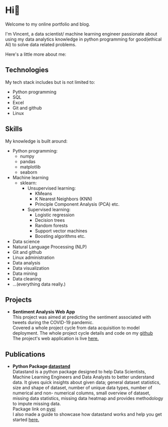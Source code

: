 # **Hi**👋
Welcome to my online portfolio and blog.

I'm Vincent, a data scientist/ machine learning engineer passionate about
using my data analytics knowledge in python
programming for good(ethical AI) to solve data
related problems.  

Here's a little more about me:

## **Technologies**
My tech stack includes but is not limited to:
- Python programming
- SQL
- Excel
- Git and github
- Linux

## **Skills**
My knowledge is built around:
- Python programming:
  - numpy
  - pandas
  - matplotlib
  - seaborn
- Machine learning
  - sklearn:
    - Unsupervised learning:
      - KMeans
      - K Nearest Neighbors (KNN)
      - Principle Component Analysis (PCA) etc.
    - Supervised learning:
      - Logistic regression
      - Decision trees
      - Random forests
      - Support vector machines
      - Boosting algorithms etc.
- Data science
- Natural Language Processing (NLP)
- Git and github
- Linux administration
- Data analysis
- Data visualization
- Data mining
- Data cleaning
- ...(everything data really.)


## **Projects**

- __Sentiment Analysis Web App__  
This project was aimed at predicting the sentiment associated with tweets during
the COVID-19 pandemic.  
Covered a whole project cycle from data acquisition to model deployment. 
The whole project cycle details and code on my [github](https://github.com/lyraxvincent/sentiment-analysis)  
The project's web application is live [here.](https://sentlysis.herokuapp.com)


## **Publications**
- __Python Package [datastand](https://pypi.org/project/datastand/)__  
Datastand is a python package designed to help Data
Scientists, Machine Learning Engineers and Data Analysts to better understand
data. It gives quick insights about given data; general dataset statistics, size and
shape of dataset, number of unique data types, number of numerical and non-
numerical columns, small overview of dataset, missing data statistics, missing data
heatmap and provides methodology to impute missing data.  
Package link on [pypi](https://pypi.org/project/datastand/)  
I also made a guide to showcase how datastand works and help you get started [here.]()